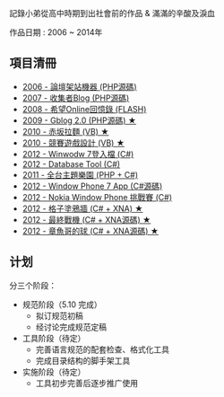 記錄小弟從高中時期到出社會前的作品 & 滿滿的辛酸及淚血

作品日期 : 2006 ~ 2014年      


## 項目清冊  

* [2006 - 論壇架站機器  (PHP源碼)](./Project/Flash_http/)
* [2007 - 收集者Blog  (PHP源碼)](./Project/Blog/)
* [2008 - 希望Online回憶錄  (FLASH)](./Project/Flash/)
* [2009 - Gblog 2.0  (PHP源碼) ★](./Project/Gblog/)
* [2010 - 赤坂拉麵  (VB) ★](./Project/noodles/)
* [2010 - 競賽遊戲設計  (VB) ★](./Project/CarGame/)
* [2012 - Winwodw 7登入檔  (C#)](./Project/WindowRegiter/)
* [2012 - Database Tool  (C#)](./Project/DatabaseTool/)
* [2011 - 全台主題樂園  (PHP + C#)](./Project/Park/)
* [2012 - Window Phone 7 App  (C#源碼)](./Project/WindowPhone7app/)
* [2012 - Nokia Window Phone 挑戰賽  (C#)](./Project/NokiaWindowPhone/)
* [2012 - 格子塗鴉牆  (C# + XNA) ★](./Project/wall/)
* [2012 - 最終戰機  (C# + XNA源碼) ★](./Project/hero/)
* [2012 - 章魚哥的球  (C# + XNA源碼) ★](./Project/bobo/)




## 计划

分三个阶段：

* 规范阶段（5.10 完成）
    * 拟订规范初稿
    * 经讨论完成规范定稿
* 工具阶段（待定）
    * 完善语言规范的配套检查、格式化工具
    * 完成目录结构的脚手架工具
* 实施阶段（待定）
    * 工具初步完善后逐步推广使用


